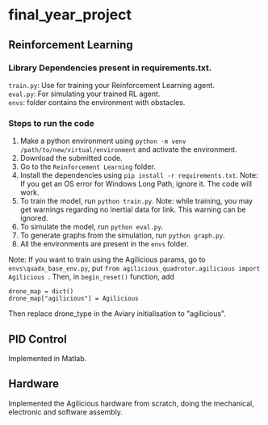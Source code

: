 # final_year_project

## Reinforcement Learning
### Library Dependencies present in requirements.txt. 

 `train.py`: Use for training your Reinforcement Learning agent. \
 `eval.py`: For simulating your trained RL agent.  \
  `envs`: folder contains the environment with obstacles. 

### Steps to run the code
1. Make a python environment using `python -m venv /path/to/new/virtual/environment` and activate the environment.  
2. Download the submitted code. 
3. Go to the `Reinforcement Learning` folder.
4. Install the dependencies using `pip install -r requirements.txt`. Note: If you get an OS error for Windows Long Path, ignore it. The code will work.
5. To train the model, run `python train.py`. Note: while training, you may get warnings regarding no inertial data for link. This warning can be ignored. 
6. To simulate the model, run `python eval.py`.
7. To generate graphs from the simulation, run `python graph.py`.
8. All the environments are present in the `envs` folder.

Note: If you want to train using the Agilicious params, go to `envs\quadx_base_env.py`, put `from agilicious_quadrotor.agilicious import Agilicious `. Then, in `begin_reset()` function, add
```
drone_map = dict()
drone_map["agilicious"] = Agilicious
```
Then replace drone_type in the Aviary initialisation to "agilicious". 
 
## PID Control
Implemented in Matlab. 

## Hardware
Implemented the Agilicious hardware from scratch, doing the mechanical, electronic and software assembly. 
 

